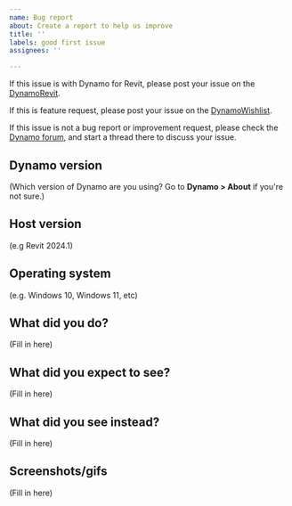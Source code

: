 ```yaml
---
name: Bug report
about: Create a report to help us improve
title: ''
labels: good first issue
assignees: ''

---
```


If this issue is with Dynamo for Revit, please post your issue on the [DynamoRevit](https://github.com/DynamoDS/DynamoRevit/issues/new).

If this is feature request, please post your issue on the [DynamoWishlist](https://github.com/DynamoDS/DynamoWishlist/issues/new).

If this issue is not a bug report or improvement request, please check the [Dynamo forum](https://forum.dynamobim.com/), and start a thread there to discuss your issue.

## Dynamo version

(Which version of Dynamo are you using? Go to **Dynamo > About** if you're not sure.)

## Host version

(e.g Revit 2024.1)

## Operating system

(e.g. Windows 10, Windows 11, etc)

## What did you do?

(Fill in here)

## What did you expect to see?

(Fill in here)

## What did you see instead?

(Fill in here)

## Screenshots/gifs

(Fill in here)
